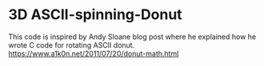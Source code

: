 # 3D ASCII-spinning-Donut

This code is inspired by Andy Sloane blog post where he explained how he wrote C code for rotating ASCII donut. https://www.a1k0n.net/2011/07/20/donut-math.html
